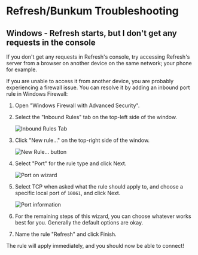 # Refresh/Bunkum Troubleshooting

## Windows - Refresh starts, but I don't get any requests in the console

If you don't get any requests in Refresh's console, try accessing Refresh's server from a browser on another device on the same network; your phone for example.

If you are unable to access it from another device, you are probably experiencing a firewall issue. You can resolve it by adding an inbound port rule in Windows Firewall:

1. Open "Windows Firewall with Advanced Security".
2. Select the "Inbound Rules" tab on the top-left side of the window.

    ![Inbound Rules Tab](https://docs.littlebigrefresh.com/pics/add_firewall_rule_1.png)

3. Click "New rule..." on the top-right side of the window.

    ![New Rule... button](https://docs.littlebigrefresh.com/pics/add_firewall_rule_2.png)

4. Select "Port" for the rule type and click Next.

    ![Port on wizard](https://docs.littlebigrefresh.com/pics/add_firewall_rule_3.png)

5. Select TCP when asked what the rule should apply to, and choose a specific local port of `10061`, and click Next.

    ![Port information](https://docs.littlebigrefresh.com/pics/add_firewall_rule_4.png)

6. For the remaining steps of this wizard, you can choose whatever works best for you. Generally the default options are okay.
7. Name the rule "Refresh" and click Finish.

The rule will apply immediately, and you should now be able to connect!